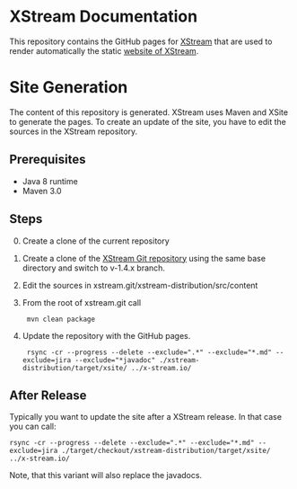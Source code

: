 # XStream Documentation

This repository contains the GitHub pages for [XStream](https://github.com/x-stream/xstream)
that are used to render automatically the static [website of XStream](https://x-stream.github.io/). 

# Site Generation

The content of this repository is generated. XStream uses Maven and XSite to generate the pages.
To create an update of the site, you have to edit the sources in the XStream repository.
 
## Prerequisites
+ Java 8 runtime
+ Maven 3.0
 
## Steps
0. Create a clone of the current repository
0. Create a clone of the [XStream Git repository](https://github.com/x-stream/xstream) using
the same base directory and switch to v-1.4.x branch.
0. Edit the sources in xstream.git/xstream-distribution/src/content
0. From the root of xstream.git call

		mvn clean package
		
0. Update the repository with the GitHub pages.

		rsync -cr --progress --delete --exclude=".*" --exclude="*.md" --exclude=jira --exclude="*javadoc" ./xstream-distribution/target/xsite/ ../x-stream.io/
 	 
## After Release
 
Typically you want to update the site after a XStream release. In that case you can call: 
 
	rsync -cr --progress --delete --exclude=".*" --exclude="*.md" --exclude=jira ./target/checkout/xstream-distribution/target/xsite/ ../x-stream.io/

Note, that this variant will also replace the javadocs.
